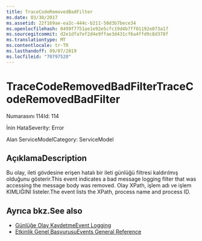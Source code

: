```yaml
---
title: TraceCodeRemovedBadFilter
ms.date: 03/30/2017
ms.assetid: 22f169ae-ea2c-444c-b211-50d3b7bece34
ms.openlocfilehash: 0499f7751ae1e92e5cfc19d4b7ff01192e073a17
ms.sourcegitcommit: d2e1dfa7ef2d4e9ffae3d431cf6a4ffd9c8d378f
ms.translationtype: MT
ms.contentlocale: tr-TR
ms.lasthandoff: 09/07/2019
ms.locfileid: "70797520"
---
```

# <a name="tracecoderemovedbadfilter"></a><span data-ttu-id="51b84-102">TraceCodeRemovedBadFilter</span><span class="sxs-lookup"><span data-stu-id="51b84-102">TraceCodeRemovedBadFilter</span></span>
<span data-ttu-id="51b84-103">Numarasını 114</span><span class="sxs-lookup"><span data-stu-id="51b84-103">Id: 114</span></span>  
  
 <span data-ttu-id="51b84-104">İnin Hata</span><span class="sxs-lookup"><span data-stu-id="51b84-104">Severity: Error</span></span>  
  
 <span data-ttu-id="51b84-105">Alan ServiceModel</span><span class="sxs-lookup"><span data-stu-id="51b84-105">Category: ServiceModel</span></span>  
  
## <a name="description"></a><span data-ttu-id="51b84-106">Açıklama</span><span class="sxs-lookup"><span data-stu-id="51b84-106">Description</span></span>  
 <span data-ttu-id="51b84-107">Bu olay, ileti gövdesine erişen hatalı bir ileti günlüğü filtresi kaldırılmış olduğunu gösterir.</span><span class="sxs-lookup"><span data-stu-id="51b84-107">This event indicates a bad message logging filter that was accessing the message body was removed.</span></span> <span data-ttu-id="51b84-108">Olay XPath, işlem adı ve işlem KIMLIĞINI listeler.</span><span class="sxs-lookup"><span data-stu-id="51b84-108">The event lists the XPath, process name and process ID.</span></span>  
  
## <a name="see-also"></a><span data-ttu-id="51b84-109">Ayrıca bkz.</span><span class="sxs-lookup"><span data-stu-id="51b84-109">See also</span></span>

- [<span data-ttu-id="51b84-110">Günlüğe Olay Kaydetme</span><span class="sxs-lookup"><span data-stu-id="51b84-110">Event Logging</span></span>](index.md)
- [<span data-ttu-id="51b84-111">Etkinlik Genel Başvurusu</span><span class="sxs-lookup"><span data-stu-id="51b84-111">Events General Reference</span></span>](events-general-reference.md)
